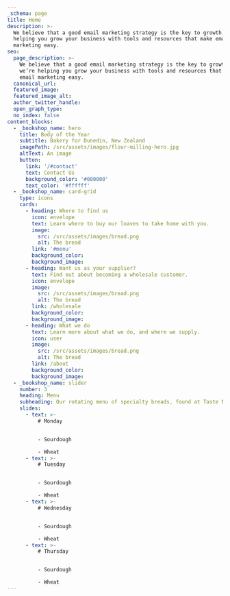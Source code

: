 ```yaml
---
_schema: page
title: Home
description: >-
  We believe that a good email marketing strategy is the key to growth. So we’re
  helping you grow your business with tools and resources that make email
  marketing easy.
seo:
  page_description: >-
    We believe that a good email marketing strategy is the key to growth. So
    we’re helping you grow your business with tools and resources that make
    email marketing easy.
  canonical_url:
  featured_image:
  featured_image_alt:
  author_twitter_handle:
  open_graph_type:
  no_index: false
content_blocks:
  - _bookshop_name: hero
    title: Body of the Year
    subtitle: Bakery for Dunedin, New Zealand
    imagePath: /src/assets/images/flour-milling-hero.jpg
    altText: An image
    button:
      link: '/#contact'
      text: Contact Us
      background_color: '#000000'
      text_color: '#ffffff'
  - _bookshop_name: card-grid
    type: icons
    cards:
      - heading: Where to find us
        icon: envelope
        text: Learn where to buy our loaves to take home with you.
        image:
          src: /src/assets/images/bread.png
          alt: The bread
        link: '#menu'
        background_color:
        background_image:
      - heading: Want us as your supplier?
        text: Find out about becoming a wholesale customer.
        icon: envelope
        image:
          src: /src/assets/images/bread.png
          alt: The bread
        link: /wholesale
        background_color:
        background_image:
      - heading: What we do
        text: Learn more about what we do, and where we supply.
        icon: user
        image:
          src: /src/assets/images/bread.png
          alt: The bread
        link: /about
        background_color:
        background_image:
  - _bookshop_name: slider
    number: 3
    heading: Menu
    subheading: Our rotating menu of specialty breads, found at Taste Nature.
    slides:
      - text: >-
          # Monday


          - Sourdough

          - Wheat
      - text: >-
          # Tuesday


          - Sourdough

          - Wheat
      - text: >-
          # Wednesday


          - Sourdough

          - Wheat
      - text: >-
          # Thursday


          - Sourdough

          - Wheat
---
```

